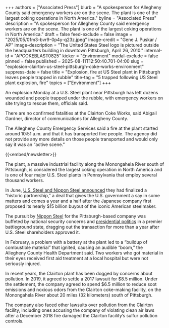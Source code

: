 +++
authors = ["Associated Press"]
blurb = "A spokesperson for Allegheny County said emergency workers are on the scene. The plant is one of the largest coking operations in North America."
byline = "Associated Press"
description = "A spokesperson for Allegheny County said emergency workers are on the scene. The plant is one of the largest coking operations in North America."
draft = false
feed-exclude = false
image = "2025/05/01m3-bvr9-0p4y-q23z.jpeg"
image-credit = "Gene J. Puskar / AP"
image-description = "The United States Steel logo is pictured outside the headquarters building in downtown Pittsburgh, April 26, 2010."
internal-id = "APCOKEBLAST0825"
kicker = "Environment"
modal-exclude = false
pinned = false
published = 2025-08-11T12:50:40.701-04:00
slug = "explosion-clairton-us-steel-pittsburgh-coke-works-environment"
suppress-date = false
title = "Explosion, fire at US Steel plant in Pittsburgh leaves people trapped in rubble"
title-tag = "5 trapped following US Steel plant explosion, fire"
topics = ["Environment"]
+++

An explosion Monday at a U.S. Steel plant near Pittsburgh has left dozens wounded and people trapped under the rubble, with emergency workers on site trying to rescue them, officials said.

There are no confirmed fatalities at the Clairton Coke Works, said Abigail Gardner, director of communications for Allegheny County.

The Allegheny County Emergency Services said a fire at the plant started around 10:51 a.m. and that it has transported five people. The agency did not provide any more details on those people transported and would only say it was an “active scene.”

{{<embed/newsletter>}}

The plant, a massive industrial facility along the Monongahela River south of Pittsburgh, is considered the largest coking operation in North America and is one of four major U.S. Steel plants in Pennsylvania that employ several thousand workers.

In June, <a href="https://apnews.com/article/trump-us-steel-nippon-steel-golden-share-0bda2cf3c6de313206b481be0baf78cb">U.S. Steel and Nippon Steel announced</a> they had finalized a “historic partnership,” a deal that gives the U.S. government a say in some matters and comes a year and a half after the Japanese company first proposed its nearly $15 billion buyout of the iconic American steelmaker.

The pursuit by <a href="https://apnews.com/article/us-steel-nippon-steel-acquired-industrialization-1a174c359756efd3ee0f0f9172a3bd6b">Nippon Steel</a> for the Pittsburgh-based company was buffeted by national security concerns and <a href="https://apnews.com/article/biden-trump-us-steel-pittsburgh-nippon-japan-67042a39de838f4cccd45d7a77ec0a40">presidential politics</a> in a premier battleground state, dragging out the transaction for more than a year after U.S. Steel shareholders approved it.

In February, a problem with a battery at the plant led to a “buildup of combustible material” that ignited, causing an audible “boom,” the Allegheny County Health Department said. Two workers who got material in their eyes received first aid treatment at a local hospital but were not seriously injured.

In recent years, the Clairton plant has been dogged by concerns about pollution. In 2019, it agreed to settle a 2017 lawsuit for $8.5 million. Under the settlement, the company agreed to spend $6.5 million to reduce soot emissions and noxious odors from the Clairton coke-making facility, on the Monongahela River about 20 miles (32 kilometers) south of Pittsburgh.

The company also faced other lawsuits over pollution from the Clairton facility, including ones accusing the company of violating clean air laws after a December 2018 fire damaged the Clairton facility’s sulfur pollution controls.

